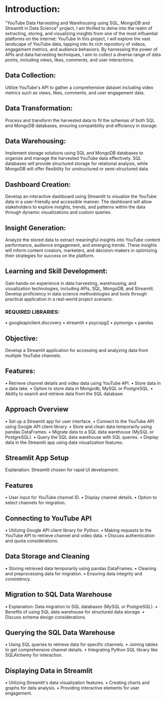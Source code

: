 # Introduction:
"YouTube Data Harvesting and Warehousing using SQL, MongoDB and Streamlit in Data Science" project, I am thrilled to delve into the realm of extracting, storing, and visualizing insights from one of the most influential platforms on the internet: YouTube
In this project, I will explore the vast landscape of YouTube data, tapping into its rich repository of videos, engagement metrics, and audience behaviors. By harnessing the power of APIs and data harvesting techniques, I aim to collect a diverse range of data points, including views, likes, comments, and user interactions.

## Data Collection: 
Utilize YouTube's API to gather a comprehensive dataset including video metrics such as views, likes, comments, and user engagement data.

## Data Transformation: 
Process and transform the harvested data to fit the schemas of both SQL and MongoDB databases, ensuring compatibility and efficiency in storage.

## Data Warehousing: 
Implement storage solutions using SQL and MongoDB databases to organize and manage the harvested YouTube data effectively. SQL databases will provide structured storage for relational analysis, while MongoDB will offer flexibility for unstructured or semi-structured data.

## Dashboard Creation:
Develop an interactive dashboard using Streamlit to visualize the YouTube data in a user-friendly and accessible manner. The dashboard will allow stakeholders to explore insights, trends, and patterns within the data through dynamic visualizations and custom queries.

## Insight Generation:
Analyze the stored data to extract meaningful insights into YouTube content performance, audience engagement, and emerging trends. These insights will inform content creators, marketers, and decision-makers in optimizing their strategies for success on the platform.

## Learning and Skill Development:
Gain hands-on experience in data harvesting, warehousing, and visualization technologies, including APIs, SQL, MongoDB, and Streamlit. Develop proficiency in data science methodologies and tools through practical application in a real-world project scenario.

### REQUIRED LIBRARIES:
•	googleapiclient.discovery
•	streamlit
•	psycopg2
•	pymongo
•	pandas

## Objective: 
Develop a Streamlit application for accessing and analyzing data from multiple YouTube channels.

## Features:
•	Retrieve channel details and video data using YouTube API.
•	Store data in a data lake.
•	Option to store data in Mongodb, MySQL or PostgreSQL.
•	Ability to search and retrieve data from the SQL database.

## Approach Overview
•	Set up a Streamlit app for user interface.
•	Connect to the YouTube API using Google API client library.
•	Store and clean data temporarily using pandas DataFrames.
•	Migrate data to a SQL data warehouse (MySQL or PostgreSQL).
•	Query the SQL data warehouse with SQL queries.
•	Display data in the Streamlit app using data visualization features.

## Streamlit App Setup
Explanation: Streamlit chosen for rapid UI development.

## Features 
•	User input for YouTube channel ID.
•	Display channel details.
•	Option to select channels for migration.

## Connecting to YouTube API
•	Utilizing Google API client library for Python.
•	Making requests to the YouTube API to retrieve channel and video data.
•	Discuss authentication and quota considerations.

## Data Storage and Cleaning
•	Storing retrieved data temporarily using pandas DataFrames.
•	Cleaning and preprocessing data for migration.
•	Ensuring data integrity and consistency.

## Migration to SQL Data Warehouse
•	Explanation: Data migration to SQL databases (MySQL or PostgreSQL).
•	Benefits of using SQL data warehouse for structured data storage.
•	Discuss schema design considerations.

## Querying the SQL Data Warehouse
•	Using SQL queries to retrieve data for specific channels.
•	Joining tables to get comprehensive channel details.
•	Integrating Python SQL library like SQLAlchemy for interaction.

## Displaying Data in Streamlit
•	Utilizing Streamlit's data visualization features.
•	Creating charts and graphs for data analysis.
•	Providing interactive elements for user engagement.




